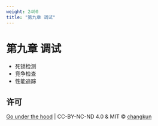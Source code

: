 ```yaml
---
weight: 2400
title: "第九章 调试"
---
```


# 第九章 调试

- 死锁检测
- 竞争检查
- 性能追踪

## 许可

[Go under the hood](https://github.com/changkun/go-under-the-hood) | CC-BY-NC-ND 4.0 & MIT &copy; [changkun](https://changkun.de)